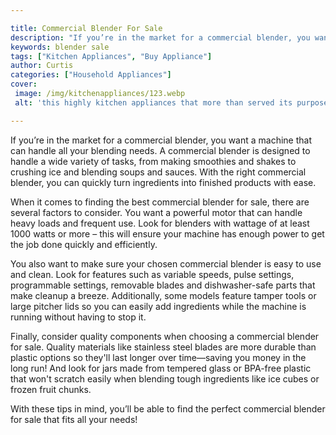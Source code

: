 ```yaml
---

title: Commercial Blender For Sale
description: "If you’re in the market for a commercial blender, you want a machine that can handle all your blending needs. A commercial blender...keep reading to learn"
keywords: blender sale
tags: ["Kitchen Appliances", "Buy Appliance"]
author: Curtis
categories: ["Household Appliances"]
cover: 
 image: /img/kitchenappliances/123.webp
 alt: 'this highly kitchen appliances that more than served its purpose'

---
```


If you’re in the market for a commercial blender, you want a machine that can handle all your blending needs. A commercial blender is designed to handle a wide variety of tasks, from making smoothies and shakes to crushing ice and blending soups and sauces. With the right commercial blender, you can quickly turn ingredients into finished products with ease. 

When it comes to finding the best commercial blender for sale, there are several factors to consider. You want a powerful motor that can handle heavy loads and frequent use. Look for blenders with wattage of at least 1000 watts or more – this will ensure your machine has enough power to get the job done quickly and efficiently. 

You also want to make sure your chosen commercial blender is easy to use and clean. Look for features such as variable speeds, pulse settings, programmable settings, removable blades and dishwasher-safe parts that make cleanup a breeze. Additionally, some models feature tamper tools or large pitcher lids so you can easily add ingredients while the machine is running without having to stop it. 

Finally, consider quality components when choosing a commercial blender for sale. Quality materials like stainless steel blades are more durable than plastic options so they'll last longer over time—saving you money in the long run! And look for jars made from tempered glass or BPA-free plastic that won't scratch easily when blending tough ingredients like ice cubes or frozen fruit chunks. 

With these tips in mind, you’ll be able to find the perfect commercial blender for sale that fits all your needs!
